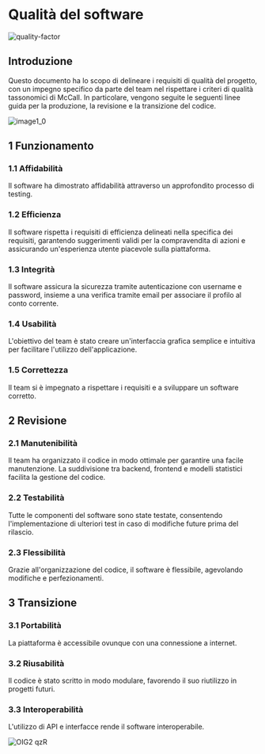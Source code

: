 # Qualità del software

![quality-factor](https://github.com/alexxiuccia/TrackMe/assets/92911810/254bf7c7-ba47-41ef-82c1-a7d1010e9f4e)

## Introduzione
Questo documento ha lo scopo di delineare i requisiti di qualità del progetto, con un impegno specifico da parte del team nel rispettare i criteri di qualità tassonomici di McCall. In particolare, vengono seguite le seguenti linee guida per la produzione, la revisione e la transizione del codice.

![image1_0](https://github.com/alexxiuccia/TrackMe/assets/92911810/4601c516-2f58-4679-8972-487e6e0dc95f)

## 1 Funzionamento
### 1.1 Affidabilità
Il software ha dimostrato affidabilità attraverso un approfondito processo di testing.

### 1.2 Efficienza
Il software rispetta i requisiti di efficienza delineati nella specifica dei requisiti, garantendo suggerimenti validi per la compravendita di azioni e assicurando un'esperienza utente piacevole sulla piattaforma.

### 1.3 Integrità
Il software assicura la sicurezza tramite autenticazione con username e password, insieme a una verifica tramite email per associare il profilo al conto corrente.

### 1.4 Usabilità
L'obiettivo del team è stato creare un'interfaccia grafica semplice e intuitiva per facilitare l'utilizzo dell'applicazione.

### 1.5 Correttezza
Il team si è impegnato a rispettare i requisiti e a sviluppare un software corretto.

## 2 Revisione
### 2.1 Manutenibilità
Il team ha organizzato il codice in modo ottimale per garantire una facile manutenzione. La suddivisione tra backend, frontend e modelli statistici facilita la gestione del codice.

### 2.2 Testabilità
Tutte le componenti del software sono state testate, consentendo l'implementazione di ulteriori test in caso di modifiche future prima del rilascio.

### 2.3 Flessibilità
Grazie all'organizzazione del codice, il software è flessibile, agevolando modifiche e perfezionamenti.

## 3 Transizione
### 3.1 Portabilità
La piattaforma è accessibile ovunque con una connessione a internet.

### 3.2 Riusabilità
Il codice è stato scritto in modo modulare, favorendo il suo riutilizzo in progetti futuri.

### 3.3 Interoperabilità
L'utilizzo di API e interfacce rende il software interoperabile.

![OIG2 qzR](https://github.com/alexxiuccia/TrackMe/assets/92911810/cd0d556a-66d9-408f-bca9-ed6afbb853e3)
